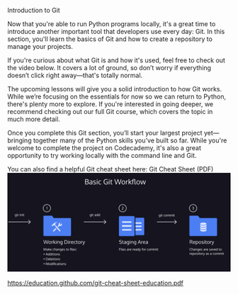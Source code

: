Introduction to Git

Now that you're able to run Python programs locally, it's a great time to introduce another important tool that developers use every day: Git. In this section, you'll learn the basics of Git and how to create a repository to manage your projects.

If you're curious about what Git is and how it's used, feel free to check out the video below. It covers a lot of ground, so don’t worry if everything doesn’t click right away—that's totally normal.

The upcoming lessons will give you a solid introduction to how Git works. While we’re focusing on the essentials for now so we can return to Python, there's plenty more to explore. If you're interested in going deeper, we recommend checking out our full Git course, which covers the topic in much more detail.

Once you complete this Git section, you’ll start your largest project yet—bringing together many of the Python skills you’ve built so far. While you're welcome to complete the project on Codecademy, it's also a great opportunity to try working locally with the command line and Git.

You can also find a helpful Git cheat sheet here:
Git Cheat Sheet (PDF)
![alt text](image.png)


https://education.github.com/git-cheat-sheet-education.pdf